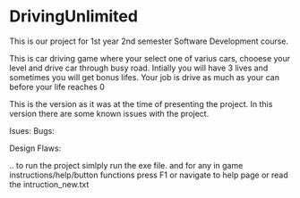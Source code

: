 # DrivingUnlimited

This is our project for 1st year 2nd semester Software Development course.

This is car driving game where your select one of varius cars, chooese your level and drive car through busy road.
Intially you will have 3 lives and sometimes you will get bonus lifes.
Your job is drive as much as your can before your life reaches 0

This is the version as it was at the time of presenting the project.
In this version there are some known issues with the project.

Isues:
Bugs:

Design Flaws:


..
to run the project simlply run the exe file.
and for any in game instructions/help/button functions press F1 or navigate to help page or read the intruction_new.txt
